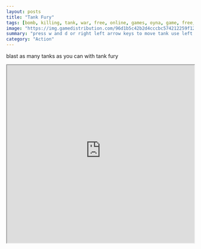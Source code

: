 ```yaml
---
layout: posts
title: "Tank Fury"
tags: [bomb, killing, tank, war, free, online, games, oyna, game, free, games, play, play, games]
image: "https://img.gamedistribution.com/96d1b5c42b2d4cccbc574212259f1226.jpg"
summary: "press w and d or right left arrow keys to move tank use left mouse click to fire right click to punch  free online games oyna game free games play play games"
category: "Action"
---
```


blast as many tanks as you can with tank fury

<iframe width="100%" height="480px;" src="https://html5.gamedistribution.com/96d1b5c42b2d4cccbc574212259f1226/"></iframe>